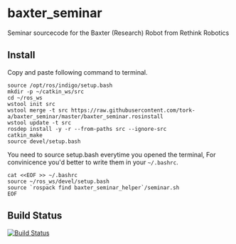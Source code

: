 baxter_seminar
==============

Seminar sourcecode for the Baxter (Research) Robot from Rethink Robotics

## Install

Copy and paste following command to terminal.
```
source /opt/ros/indigo/setup.bash
mkdir -p ~/catkin_ws/src
cd ~/ros_ws
wstool init src
wstool merge -t src https://raw.githubusercontent.com/tork-a/baxter_seminar/master/baxter_seminar.rosinstall
wstool update -t src
rosdep install -y -r --from-paths src --ignore-src
catkin_make
source devel/setup.bash
```

You need to source setup.bash everytime you opened the terminal, For convinicence you'd better to write them in your `~/.bashrc`.

```
cat <<EOF >> ~/.bashrc
source ~/ros_ws/devel/setup.bash
source `rospack find baxter_seminar_helper`/seminar.sh
EOF
```


## Build Status

[![Build Status](https://travis-ci.org/tork-a/baxter_seminar.svg?branch=master)](https://travis-ci.org/tork-a/baxter_seminar)

